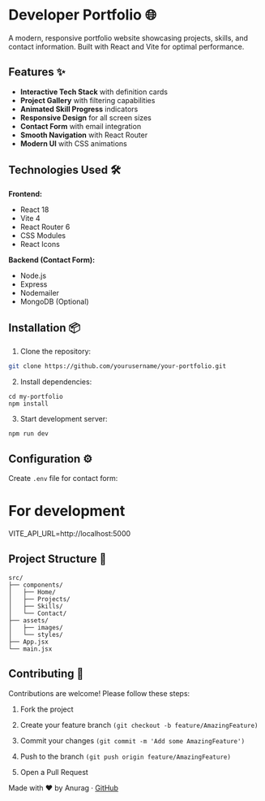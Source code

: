# Developer Portfolio 🌐

A modern, responsive portfolio website showcasing projects, skills, and contact information. Built with React and Vite for optimal performance.

## Features ✨

- **Interactive Tech Stack** with definition cards
- **Project Gallery** with filtering capabilities
- **Animated Skill Progress** indicators
- **Responsive Design** for all screen sizes
- **Contact Form** with email integration
- **Smooth Navigation** with React Router
- **Modern UI** with CSS animations

## Technologies Used 🛠️

**Frontend:**
- React 18
- Vite 4
- React Router 6
- CSS Modules
- React Icons

**Backend (Contact Form):**
- Node.js
- Express
- Nodemailer
- MongoDB (Optional)

## Installation 📦

1. Clone the repository:
```bash
git clone https://github.com/yourusername/your-portfolio.git
```
2. Install dependencies:
```
cd my-portfolio
npm install
```
3. Start development server:
```
npm run dev
```

## Configuration ⚙️
Create `.env` file for contact form:

# For development
VITE_API_URL=http://localhost:5000

## Project Structure 📂
```
src/
├── components/
│   ├── Home/
│   ├── Projects/
│   ├── Skills/
│   └── Contact/
├── assets/
│   ├── images/
│   └── styles/
├── App.jsx
└── main.jsx
```


## Contributing 🤝
Contributions are welcome! Please follow these steps:

1. Fork the project

2. Create your feature branch `(git checkout -b feature/AmazingFeature)`

3. Commit your changes `(git commit -m 'Add some AmazingFeature')`

4. Push to the branch `(git push origin feature/AmazingFeature)`

5. Open a Pull Request


Made with ❤️ by Anurag · [GitHub](https://github.com/ANURAGGGGGGGGGGGG)